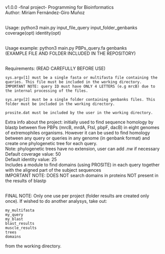 
v1.0.0 -final project- Programming for Bioinformatics <br> 
Author: Miriam Fernández-Giro Muñoz <br><br>

Usage: python3 main.py input_file_query input_folder_genbanks coverage(opt) identity(opt) <br><br>

Usage example: python3 main.py PBPs_query.fa genbanks <br>
(EXAMPLE FILE AND FOLDER INCLUDED IN THE REPOSITORY) <br><br>

Requirements: (READ CAREFULLY BEFORE USE) 

	sys.argv[1] must be a single fasta or multifasta file containing the queries. This file must be included in the working directory.
	IMPORTANT NOTE: query ID must have ONLY 4 LETTERS (e.g mrcB) due to the internal processing of the files.

	sys.argv[2] must be a single folder containing genbanks files. This folder must be included in the working directory.
	
	prosite.dat must be included by the user in the working directory.


Extra info about the project: initially used to find sequence homology by blastp between five PBPs (mrcB, mrdA, FtsI, pbpF, dacB) in eight genomes of extremophiles organisms. However it can be used to find homology between any query or queries in any genome (in genbank format) and create one phylogenetic tree for each query. <br>
Note: phylogenetic trees have no extension, user can add .nw if necessary <br> 
Default coverage value: 50 <br>
Default identity value: 25 <br>
Includes a module to find domains (using PROSITE) in each query together with the aligned part of the subject sequences <br>
IMPORTANT NOTE: DOES NOT search domains in proteins NOT present in the results of blastp <br> <br>

FINAL NOTE: Only one use per project (folder results are created only once). If wished to do another analysys, take out:
	
	my_multifasta
	my_query
	my_blast
	blast_results
	muscle_results
	trees
	domains
	
from the working directory.


